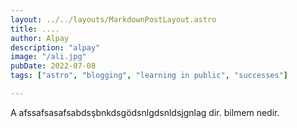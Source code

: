 ```yaml
---
layout: ../../layouts/MarkdownPostLayout.astro
title: ....
author: Alpay
description: "alpay"
image: "/ali.jpg"
pubDate: 2022-07-08
tags: ["astro", "blogging", "learning in public", "successes"]

---
```


A afssafsasafsabdsşbnkdsgödsnlgdsnldsjgnlag dir. bilmem nedir.